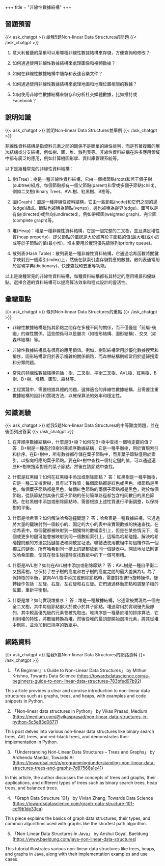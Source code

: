 +++
title = "非線性數據結構"
+++
## 習題預習
{{< ask_chatgpt >}}
給我5題Non-linear Data Structures的問題
{{< /ask_chatgpt >}}



1. 意大利餐廳的菜單可以用哪種非線性數據結構來存儲，方便查詢和修改？

2. 如何通過使用非線性數據結構來處理圖像和視頻數據？

3. 如何在非線性數據結構中儲存和表達音樂文件？

4. 如何通過使用非線性數據結構來處理地圖和地理位置相關的數據？

5. 如何使用非線性數據結構來儲存和分析社交媒體數據，比如推特或Facebook？   

## 說明知識
{{< ask_chatgpt >}}
說明Non-linear Data Structures並舉例
{{< /ask_chatgpt >}}



非線性資料結構是指資料元素之間的關係不是簡單的線性排列，而是有著複雜的層次結構或分支結構，例如樹、圖、堆、散列表等。非線性資料結構在許多應用領域中都有廣泛的應用，例如計算機圖形學、資料庫管理系統等。

以下是幾種常見的非線性資料結構：

1. 樹(Tree)：樹是一種非線性資料結構，它由一個根節點(root)和若干個子樹(subtree)組成。每個節點都有一個父節點(parent)和零或多個子節點(child)。例如二叉樹(Binary Tree)、AVL樹、紅黑樹、B樹等。

2. 圖(Graph)：圖是一種非線性資料結構，它由一些節點(node)和它們之間的邊(edge)組成。節點也被稱為頂點(vertex)，邊也被稱為邊界(edge)。圖可以是有向(directed)或無向(undirected)，例如帶權圖(weighted graph)、完全圖(complete graph)等。

3. 堆(Heap)：堆是一種非線性資料結構，它是一個完整的二叉樹，並且滿足堆性質(heap property)，即父節點的值總是大於或等於子節點的值(最大堆)或小於或等於子節點的值(最小堆)。堆主要用於實現優先級隊列(priority queue)。

4. 散列表(Hash Table)：散列表是一種非線性資料結構，它通過哈希函數將關鍵字映射到一個索引(index)上，然後在該索引處存儲對應的數據。散列表通常用於實現字典(dictionary)、快速查找和去重等功能。

以上是幾種常見的非線性資料結構，每種資料結構都有其特定的應用場景和優缺點。選擇合適的資料結構可以提高算法效率和程式設計的靈活性。   

## 彙總重點
{{< ask_chatgpt >}}
條列Non-linear Data Structures的重點
{{< /ask_chatgpt >}}



- 非線性數據結構是指其節點之間存在多種不同的關係，而不僅僅是「前驅-後繼」的線性關係。這些關係可以是層次（如樹形結構、圖形結構）、交叉（如森林結構）等。

- 非線性數據結構具有很高的應用價值。例如，樹形結構常用於優化數據搜索和排序，圖形結構常用於表示複雜的關係網路，而森林結構則經常用於遞歸搜索和分類問題。

- 常見的非線性數據結構包括：樹、二叉樹、平衡二叉樹、AVL樹、紅黑樹、B樹、B+樹、堆積、圖形、森林等。

- 工程實踐中，需要根據具體的問題，選擇適合的非線性數據結構，且需要注重數據結構的設計和實現方法，以確保算法的效率和穩定性。   

## 知識測驗
{{< ask_chatgpt >}}
給我5題Non-linear Data Structures的中等難度問題，並在後面列出答案
{{< /ask_chatgpt >}}



1. 在非順序數據結構中，什麼是B+樹？如何在B+樹中查找一個特定鍵的值？
答：B+樹是一種基於B樹的非順序數據結構，它是一種平衡樹，用於實現索引和排序。在B+樹中，所有數據都存儲在葉子節點中，而非葉子節點僅用於索引，以指向相應的葉子節點。要在B+樹中查找一個特定鍵的值，可以通過遍歷B+樹來搜索對應的葉子節點，然後在該節點中查找。

2. 什麼是紅黑樹？如何在紅黑樹中添加或刪除節點？
答：紅黑樹是一種平衡樹，它是一種二叉搜索樹，具有以下性質：每個節點都是紅色或黑色，根節點是黑色，每個葉子節點都是黑色，每個紅色節點的兩個子節點都是黑色，對於每個節點，從該節點到其後代葉子節點的任何簡單路徑都包含相同數目的黑色節點。在紅黑樹中添加或刪除節點時，需要根據上述性質進行平衡調整，以保持樹的平衡。

3. 什麼是哈希表？如何解決哈希碰撞問題？
答：哈希表是一種數據結構，它通過將大量的鍵映射到一個較小的、固定的大小的表中來實現數據的快速查找。在哈希表中，每個鍵都被映射到一個獨特的數組索引上，但是在某些情況下，兩個或更多的鍵可能會被映射到同一個數組索引上，這稱為哈希碰撞。解決哈希碰撞問題的方法包括鏈接法和開放定址法。聯結法使用數組中每個槽作為一個獨立的鏈表，所有哈希到同一槽上的鍵都放到同一個鏈表中。開放地址法則更改哈希函數，使其在發生碰撞時查找數組中的下一個可用槽。

4. 什麼是AVL樹？如何在AVL樹中添加或刪除節點？
答：AVL樹是一種自平衡二叉搜索樹，它保持了左子樹的高度和右子樹的高度之間的最大差異為1。為了保持樹的平衡，當向AVL樹中添加或刪除節點時，需要對樹進行旋轉操作。旋轉操作包括：左旋、右旋、左右旋和右左旋。它們通過移動節點和調整子樹的位置，重新平衡樹。

5. 什麼是堆？如何實現堆排序？
答：堆是一種數據結構，它通常被實現為一個完全二叉樹，其中每個節點都大於或小於其子節點。堆通常用於實現優先級隊列，其中較高優先級的元素會被先取出。堆排序是一種基於堆的排序算法，它利用堆的特性，將數組轉換為堆，然後從堆的最頂部開始選擇元素，將其從堆中刪除，並添加到已排序的數組中。   

## 網路資料
{{< ask_chatgpt >}}
給我5篇Non-linear Data Structures的網路資料
{{< /ask_chatgpt >}}



1. 「A Beginner』s Guide to Non-Linear Data Structures」 by Mithun Krishna, Towards Data Science (https://towardsdatascience.com/a-beginners-guide-to-non-linear-data-structures-783bfed97b92)

This article provides a clear and concise introduction to non-linear data structures such as graphs, trees, and heaps, with examples and code snippets in Python.

2. 「Non-linear data structures in Python」 by Vikas Prasad, Medium (https://medium.com/@vikasprasad/non-linear-data-structures-in-python-5c5e83d0877)

This post delves into various non-linear data structures like binary search trees, AVL trees, and red-black trees, and demonstrates their implementation in Python.

3. 「Understanding Non-Linear Data Structures – Trees and Graphs」 by Ardhendu Mandal, Towards AI (https://towardsai.net/p/programming/understanding-non-linear-data-structures-trees-and-graphs-7d87568a1e41)

In this article, the author discusses the concepts of trees and graphs, their applications, and different types of trees such as binary search trees, heap trees, and balanced trees.

4. 「Graph Data Structure 101」 by Vivian Zhang, Towards Data Science (https://towardsdatascience.com/graph-data-structure-101-ccf9b1de33ca)

This piece explains the basics of graph data structures, their types, and common algorithms used with graphs like the shortest path algorithm.

5. 「Non-Linear Data Structures in Java」 by Anshul Goyal, Baeldung (https://www.baeldung.com/java-non-linear-data-structures)

This tutorial illustrates various non-linear data structures like trees, heaps, and graphs in Java, along with their implementation examples and use cases.   

